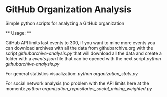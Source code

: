 GitHub Organization Analysis
============================

Simple python scripts for analyzing a GitHub organization


** Usage: **

GitHub API limits last events to 300, if you want to mine more events you can download archives with all the data from githubarchive.org with the script *githubarchive-analysis.py* that will download all the data and create a folder with a *events.json* file that can be opened with the next script
*python githubarchive-analysis.py*

For general statistics visualization:
*python organization_stats.py*

For social network analysis (no problem with the API limits here at the moment):
*python organization_repositories_social_mining_weighted.py*

